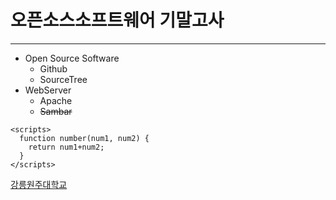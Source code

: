 # 오픈소스소프트웨어 기말고사
-------
+ Open Source Software
  - Github
  - SourceTree
+ WebServer
  - Apache
  - ~~Sambar~~

```
<scripts>
  function number(num1, num2) {
    return num1+num2;
  }
</scripts>
```
  
 [강릉원주대학교](https://www.gwnu.ac.kr/sites/kor/index.do)
